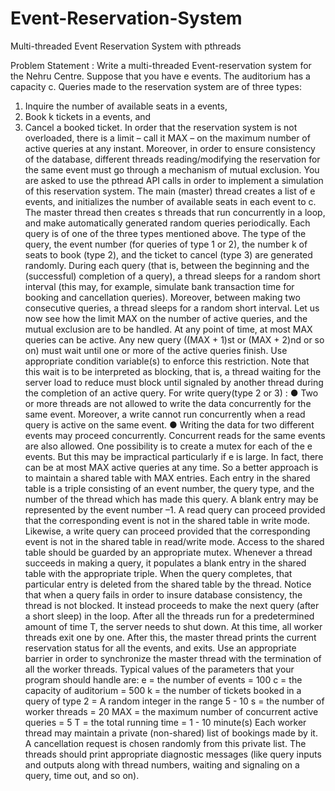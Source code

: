 # Event-Reservation-System
Multi-threaded Event Reservation System with pthreads

Problem Statement :
Write a multi-threaded Event-reservation system for the Nehru Centre.
Suppose that you have e events. The auditorium has a capacity c. Queries made to the
reservation system are of three types:
1) Inquire the number of available seats in a events,
2) Book k tickets in a events, and
3) Cancel a booked ticket.
In order that the reservation system is not overloaded, there is a limit – call it MAX – on the
maximum number of active queries at any instant. Moreover, in order to ensure consistency
of the database, different threads reading/modifying the reservation for the same event must
go through a mechanism of mutual exclusion. You are asked to use the pthread API calls in
order to implement a simulation of this reservation system.
The main (master) thread creates a list of e events, and initializes the number of available
seats in each event to c. The master thread then creates s threads that run concurrently in a
loop, and make automatically generated random queries periodically. Each query is of one of
the three types mentioned above. The type of the query, the event number (for queries of type
1 or 2), the number k of seats to book (type 2), and the ticket to cancel (type 3) are generated
randomly. During each query (that is, between the beginning and the (successful) completion
of a query), a thread sleeps for a random short interval (this may, for example, simulate bank
transaction time for booking and cancellation queries).
Moreover, between making two consecutive queries, a thread sleeps for a random short
interval. Let us now see how the limit MAX on the number of active queries, and the mutual
exclusion are to be handled.
At any point of time, at most MAX queries can be active. Any new query ((MAX + 1)st or
(MAX + 2)nd or so on) must wait until one or more of the active queries finish. Use
appropriate condition variable(s) to enforce this restriction. Note that this wait is to be
interpreted as blocking, that is, a thread waiting for the server load to reduce must block until
signaled by another thread during the completion of an active query.
For write query(type 2 or 3) :
● Two or more threads are not allowed to write the data concurrently for the same event.
Moreover, a write cannot run concurrently when a read query is active on the same
event.
● Writing the data for two different events may proceed concurrently. Concurrent reads
for the same events are also allowed.
One possibility is to create a mutex for each of the e events. But this may be impractical
particularly if e is large. In fact, there can be at most MAX active queries at any time. So a
better approach is to maintain a shared table with MAX entries. Each entry in the shared table
is a triple consisting of an event number, the query type, and the number of the thread which
has made this query. A blank entry may be represented by the event number –1. A read query
can proceed provided that the corresponding event is not in the shared table in write mode.
Likewise, a write query can proceed provided that the corresponding event is not in the
shared table in read/write mode. Access to the shared table should be guarded by an
appropriate mutex. Whenever a thread succeeds in making a query, it populates a blank entry
in the shared table with the appropriate triple. When the query completes, that particular entry
is deleted from the shared table by the thread. Notice that when a query fails in order to
insure database consistency, the thread is not blocked. It instead proceeds to make the next
query (after a short sleep) in the loop.
After all the threads run for a predetermined amount of time T, the server needs to shut down.
At this time, all worker threads exit one by one. After this, the master thread prints the current
reservation status for all the events, and exits. Use an appropriate barrier in order to
synchronize the master thread with the termination of all the worker threads.
Typical values of the parameters that your program should handle are:
e = the number of events = 100
c = the capacity of auditorium = 500
k = the number of tickets booked in a query of type 2 = A random integer in the range 5 - 10
s = the number of worker threads = 20
MAX = the maximum number of concurrent active queries = 5
T = the total running time = 1 - 10 minute(s)
Each worker thread may maintain a private (non-shared) list of bookings made by it. A
cancellation request is chosen randomly from this private list. The threads should print
appropriate diagnostic messages (like query inputs and outputs along with thread numbers,
waiting and signaling on a query, time out, and so on).

